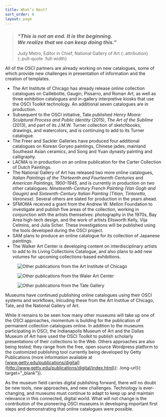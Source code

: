 ```yaml
---
title: What’s Next?
sort_order: 8
layout: page
---
```


> ### *“This is not an end. It is the beginning. <br />We realize that we can keep doing this.”*
>
> Judy Metro, Editor in Chief, National Gallery of Art
> {:.attribution}
{:.pull-quote .full-width}

All of the OSCI partners are already working on new catalogues, some of which provide new challenges in presentation of information and the creation of templates.

- The Art Institute of Chicago has already release online collection catalogues on Caillebotte, Gaugin, Pissarro, and Roman Art, as well as three exhibition catalogues and in-gallery interpretive kiosks that use the OSCI Toolkit technology. An additional seven catalogues are in production.
- Subsequent to the OSCI initiative, Tate published *Henry Moore: Sculptural Process and Public Identity* (2015), *The Art of the Sublime* (2013), and part of its J.M.W. Turner collection of sketchbooks, drawings, and watercolors, and is continuing to add to its Turner catalogue.  
- The Freer and Sackler Galleries have produced four additional catalogues on Korean Goryeo paintings, Chinese jades, mainland Southeast Asian ceramics, and Song and Yuan dynasty painting and calligraphy.
- LACMA is in production on an online publication for the Carter Collection of Dutch Paintings.
- The National Gallery of Art has released two more online catalogues, *Italian Paintings of the Thirteenth and Fourteenth Centuries* and *American Paintings, 1900–1945*, and is currently in production on two other catalogues: *Nineteenth-Century French Painting (Van Gogh and Gaugin)* and *Sixteenth-Century Italian Painting (Titian, Tintoretto, Veronese)*. Several others are slated for production in the years ahead.
- SFMOMA received a grant from the Andrew W. Mellon Foundation to investigate and publish five areas of the collection, working in conjunction with the artists themselves: photography in the 1970s, Bay Area high-tech design, and the work of artists Ellsworth Kelly, Vija Celmins, and Julia Scher. These investigations will be published using the tools developed during the OSCI project.
- SAM plans to produce an online catalogue for its collection of Japanese paintings.
- The Walker Art Center is developing content on interdisciplinary artists to add to its Living Collections Catalogue, and also plans to add new volumes for upcoming collections-based exhibitions.

<div class="figure-gallery" markdown="0">
  <figure>
    <img src="/assets/images/projects/aic_gauguin.jpg" alt="Other publications from the Art Institute of Chicago" />
  </figure>
  <figure>
    <img src="/assets/images/projects/tate_jmwturner.jpg" alt="Other publications from the Waler Art Center" />
  </figure>
  <figure>
    <img src="/assets/images/projects/nga_americanpaintings.jpg" alt="Other publications from the Tate Gallery" />
  </figure>
  <figcaption>
    Museums have continued publishing online catalogues using their OSCI systems and workflows, inlcuding these from the Art Institue of Chicago, Tate, and the National Gallery of Art.
  </figcaption>
</div>

While it remains to be seen how many other museums will take up one of the OSCI approaches, momentum is building for the publication of permanent collection catalogues online. In addition to the museums participating in OSCI, the Indianapolis Museum of Art and the Dallas Museum of Art have used the OSCI Toolkit to publish scholarly presentations of their collections to the Web. Others approaches are also being tested; they range from the free, open source Wordpress platform to the customized publishing tool currently being developed by Getty Publications (more information available at [www.getty.edu/publications/digital](http://www.getty.edu/publications/digital/index.html){: .long-url}{: target="_blank"}).

As the museum field carries digital publishing forward, there will no doubt be new tools, new approaches, and new challenges. Technology is ever-changing, and museums must continue to adapt to keep up and maintain relevance in this connected, digital world. What will not change is the contribution of the pioneering OSCI museums in developing important first steps and demonstrating that online catalogues were possible.
